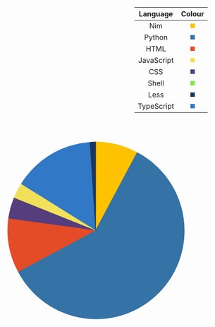 <div style='float:right;'>

| Language | Colour |
|:--------:|:------:|
|Nim|<svg width=10 height=10><rect width=10 height=10 fill="#FFC200" /></svg>|
|Python|<svg width=10 height=10><rect width=10 height=10 fill="#3572A5" /></svg>|
|HTML|<svg width=10 height=10><rect width=10 height=10 fill="#E34C26" /></svg>|
|JavaScript|<svg width=10 height=10><rect width=10 height=10 fill="#F1E05A" /></svg>|
|CSS|<svg width=10 height=10><rect width=10 height=10 fill="#563D7C" /></svg>|
|Shell|<svg width=10 height=10><rect width=10 height=10 fill="#89E051" /></svg>|
|Less|<svg width=10 height=10><rect width=10 height=10 fill="#1D365D" /></svg>|
|TypeScript|<svg width=10 height=10><rect width=10 height=10 fill="#3178C6" /></svg>|
</div>

<svg width="500" height="500">
<path class="Nim" d="M 250 250 L 344 74 A 200 200 0 0 0 250 50 L 250 250" fill="#FFC200" stroke="#FFC200" />
<path class="Python" d="M 250 250 L 74 344 A 200 200 0 1 0 344 74 L 250 250" fill="#3572A5" stroke="#3572A5" />
<path class="HTML" d="M 250 250 L 52 223 A 200 200 0 0 0 74 344 L 250 250" fill="#E34C26" stroke="#E34C26" />
<path class="CSS" d="M 250 250 L 65 176 A 200 200 0 0 0 52 223 L 250 250" fill="#563D7C" stroke="#563D7C" />
<path class="Shell" d="M 250 250 L 65 176 A 200 200 0 0 0 65 176 L 250 250" fill="#89E051" stroke="#89E051" />
<path class="JavaScript" d="M 250 250 L 81 145 A 200 200 0 0 0 65 176 L 250 250" fill="#F1E05A" stroke="#F1E05A" />
<path class="TypeScript" d="M 250 250 L 237 51 A 200 200 0 0 0 81 145 L 250 250" fill="#3178C6" stroke="#3178C6" />
<path class="Less" d="M 250 250 L 250 50 A 200 200 0 0 0 237 51 L 250 250" fill="#1D365D" stroke="#1D365D" />
</svg>